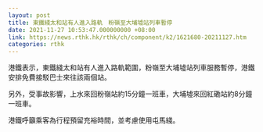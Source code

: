 ```yaml
---
layout: post
title: 東鐵綫太和站有人進入路軌　粉嶺至大埔墟站列車暫停
date: 2021-11-27 10:53:47.000000000 +08:00
link: https://news.rthk.hk/rthk/ch/component/k2/1621680-20211127.htm
categories: rthk
---
```


港鐵表示，東鐵綫太和站有人進入路軌範圍，粉嶺至大埔墟站列車服務暫停，港鐵安排免費接駁巴士來往該兩個站。

另外，受事故影響，上水來回粉嶺站約15分鐘一班車，大埔墟來回紅磡站約8分鐘一班車。

港鐵呼籲乘客為行程預留充裕時間，並考慮使用屯馬綫。
